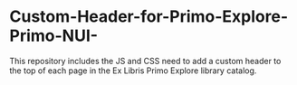 # Custom-Header-for-Primo-Explore-Primo-NUI-
This repository includes the JS and CSS need to add a custom header to the top of each page in the Ex Libris Primo Explore library catalog.
